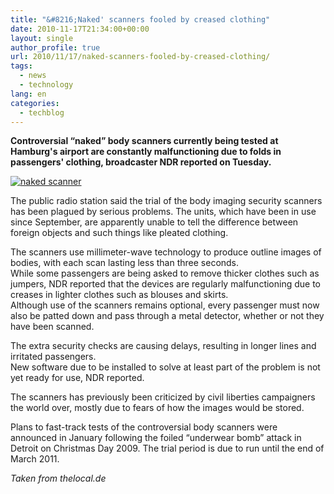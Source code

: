```yaml
---
title: "&#8216;Naked' scanners fooled by creased clothing"
date: 2010-11-17T21:34:00+00:00
layout: single
author_profile: true
url: 2010/11/17/naked-scanners-fooled-by-creased-clothing/
tags:
  - news
  - technology
lang: en
categories: 
  - techblog
---
```

**Controversial “naked” body scanners currently being tested at Hamburg's airport are constantly malfunctioning due to folds in passengers' clothing, broadcaster NDR reported on Tuesday.**

[![naked scanner](http://lh3.ggpht.com/_vaUVXcmC3OI/TORDP6ivlnI/AAAAAAAADKs/zxbeXOdqFgw/naked%20scanner_thumb%5B2%5D.jpg?imgmax=800 "naked scanner")](http://lh3.ggpht.com/_vaUVXcmC3OI/TORDKY31tGI/AAAAAAAADKo/gkaYx2GCSpw/s1600-h/naked%20scanner%5B5%5D.jpg)

The public radio station said the trial of the body imaging security scanners has been plagued by serious problems. The units, which have been in use since September, are apparently unable to tell the difference between foreign objects and such things like pleated clothing.

The scanners use millimeter-wave technology to produce outline images of bodies, with each scan lasting less than three seconds.  
While some passengers are being asked to remove thicker clothes such as jumpers, NDR reported that the devices are regularly malfunctioning due to creases in lighter clothes such as blouses and skirts.  
Although use of the scanners remains optional, every passenger must now also be patted down and pass through a metal detector, whether or not they have been scanned.

The extra security checks are causing delays, resulting in longer lines and irritated passengers.  
New software due to be installed to solve at least part of the problem is not yet ready for use, NDR reported.

The scanners has previously been criticized by civil liberties campaigners the world over, mostly due to fears of how the images would be stored.

Plans to fast-track tests of the controversial body scanners were announced in January following the foiled “underwear bomb” attack in Detroit on Christmas Day 2009. The trial period is due to run until the end of March 2011.

_Taken from thelocal.de_